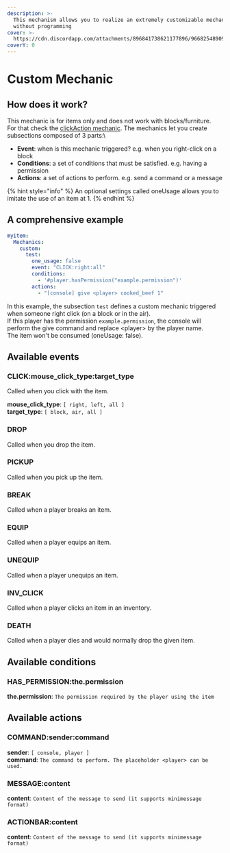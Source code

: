 ```yaml
---
description: >-
  This mechanism allows you to realize an extremely customizable mechanism
  without programming
cover: >-
  https://cdn.discordapp.com/attachments/896841738621177896/966825489098489856/unknown.png
coverY: 0
---
```


# Custom Mechanic

## How does it work?

This mechanic is for items only and does not work with blocks/furniture.\
For that check the [clickAction mechanic](clickaction-mechanic.md). The mechanics let you create subsections composed of 3 parts:\\

* **Event**: when is this mechanic triggered? e.g. when you right-click on a block
* **Conditions**: a set of conditions that must be satisfied. e.g. having a permission
* **Actions**: a set of actions to perform. e.g. send a command or a message

{% hint style="info" %}
An optional settings called oneUsage allows you to imitate the use of an item at 1.
{% endhint %}

## A comprehensive example

```yaml
myitem:
  Mechanics:
    custom:
      test:
        one_usage: false
        event: "CLICK:right:all"
        conditions:
          - '#player.hasPermission("example.permission")'
        actions:
          - "[console] give <player> cooked_beef 1"
```

In this example, the subsection `test` defines a custom mechanic triggered when someone right click (on a block or in the air).\
If this player has the permission `example.permission`, the console will perform the give command and replace \<player> by the player name.\
The item won't be consumed (oneUsage: false).

## Available events

### CLICK:mouse\_click\_type:target\_type

Called when you click with the item.

**mouse\_click\_type**: `[ right, left, all ]`\
**target\_type**: `[ block, air, all ]`

### DROP

Called when you drop the item.

### PICKUP

Called when you pick up the item.

### BREAK

Called when a player breaks an item.

### EQUIP

Called when a player equips an item.

### UNEQUIP

Called when a player unequips an item.

### INV\_CLICK

Called when a player clicks an item in an inventory.

### DEATH

Called when a player dies and would normally drop the given item.

## Available conditions

### HAS\_PERMISSION:the.permission

**the.permission**: `The permission required by the player using the item`

## Available actions

### COMMAND:sender:command

**sender**: `[ console, player ]`\
**command**: `The command to perform. The placeholder <player> can be used.`

### MESSAGE:content

**content**: `Content of the message to send (it supports minimessage format)`

### ACTIONBAR:content

**content**: `Content of the message to send (it supports minimessage format)`
